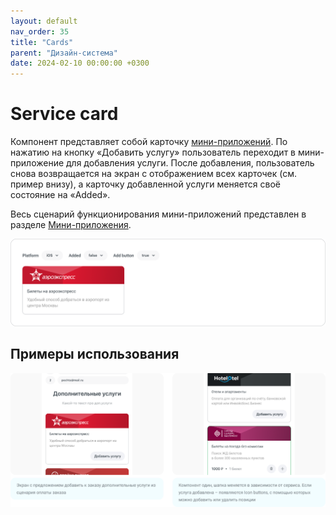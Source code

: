```yaml
---
layout: default
nav_order: 35
title: "Cards"
parent: "Дизайн-система"
date: 2024-02-10 00:00:00 +0300
---
```


# Service card

Компонент представляет собой карточку [мини-приложений](/docs/marketplace/mini-apps). По нажатию на
кнопку «Добавить услугу» пользователь переходит в мини-приложение для добавления услуги. После
добавления, пользователь снова возвращается на экран с отображением всех карточек (см. пример внизу),
а карточку добавленной услуги меняется своё состояние на «Added».

Весь сценарий функционирования мини-приложений представлен в разделе [Мини-приложения](/docs/marketplace/mini-apps).

![Cards](/assets/images/design/cards/frame1.png)

## Примеры использования

![Cards](/assets/images/design/cards/frame2.png)

